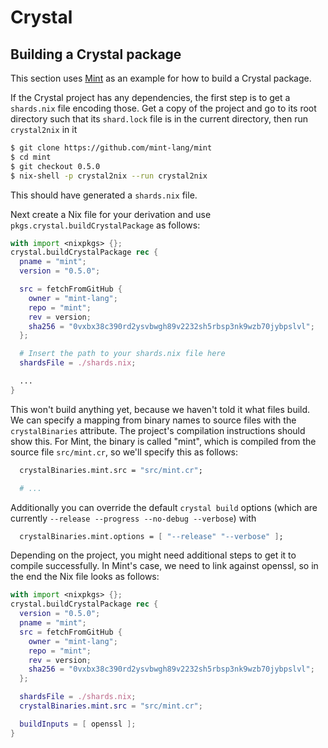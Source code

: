 # Crystal

## Building a Crystal package

This section uses [Mint](https://github.com/mint-lang/mint) as an example for how to build a Crystal package.

If the Crystal project has any dependencies, the first step is to get a `shards.nix` file encoding those. Get a copy of the project and go to its root directory such that its `shard.lock` file is in the current directory, then run `crystal2nix` in it
```bash
$ git clone https://github.com/mint-lang/mint
$ cd mint
$ git checkout 0.5.0
$ nix-shell -p crystal2nix --run crystal2nix
```

This should have generated a `shards.nix` file.

Next create a Nix file for your derivation and use `pkgs.crystal.buildCrystalPackage` as follows:
```nix
with import <nixpkgs> {};
crystal.buildCrystalPackage rec {
  pname = "mint";
  version = "0.5.0";

  src = fetchFromGitHub {
    owner = "mint-lang";
    repo = "mint";
    rev = version;
    sha256 = "0vxbx38c390rd2ysvbwgh89v2232sh5rbsp3nk9wzb70jybpslvl";
  };

  # Insert the path to your shards.nix file here
  shardsFile = ./shards.nix;

  ...
}
```

This won't build anything yet, because we haven't told it what files build. We can specify a mapping from binary names to source files with the `crystalBinaries` attribute. The project's compilation instructions should show this. For Mint, the binary is called "mint", which is compiled from the source file `src/mint.cr`, so we'll specify this as follows:

```nix
  crystalBinaries.mint.src = "src/mint.cr";

  # ...
```

Additionally you can override the default `crystal build` options (which are currently `--release --progress --no-debug --verbose`) with

```nix
  crystalBinaries.mint.options = [ "--release" "--verbose" ];
```

Depending on the project, you might need additional steps to get it to compile successfully. In Mint's case, we need to link against openssl, so in the end the Nix file looks as follows:

```nix
with import <nixpkgs> {};
crystal.buildCrystalPackage rec {
  version = "0.5.0";
  pname = "mint";
  src = fetchFromGitHub {
    owner = "mint-lang";
    repo = "mint";
    rev = version;
    sha256 = "0vxbx38c390rd2ysvbwgh89v2232sh5rbsp3nk9wzb70jybpslvl";
  };

  shardsFile = ./shards.nix;
  crystalBinaries.mint.src = "src/mint.cr";

  buildInputs = [ openssl ];
}
```
